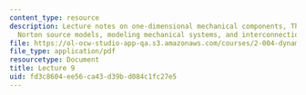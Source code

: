 ```yaml
---
content_type: resource
description: Lecture notes on one-dimensional mechanical components, Thevenin and
  Norton source models, modeling mechanical systems, and interconnection rules.
file: https://ol-ocw-studio-app-qa.s3.amazonaws.com/courses/2-004-dynamics-and-control-ii-spring-2008/fd3c8604ee56ca43d39bd084c1fc27e5_lecture_09.pdf
file_type: application/pdf
resourcetype: Document
title: Lecture 9
uid: fd3c8604-ee56-ca43-d39b-d084c1fc27e5
---
```

